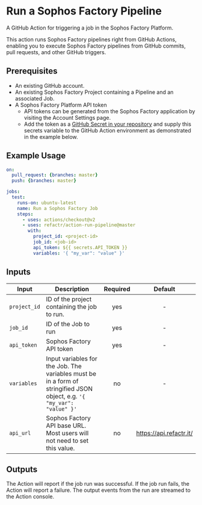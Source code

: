 # Run a Sophos Factory Pipeline

A GitHub Action for triggering a job in the Sophos Factory Platform.

This action runs Sophos Factory pipelines right from GitHub Actions, enabling you to execute Sophos Factory pipelines from GitHub commits, pull requests, and other GitHub triggers.

## Prerequisites

* An existing GitHub account.
* An existing Sophos Factory Project containing a Pipeline and an associated Job.
* A Sophos Factory Platform API token
    * API tokens can be generated from the Sophos Factory application by visiting the Account Settings page.
    * Add the token as a [GitHub Secret in your repository](https://docs.github.com/en/actions/security-guides/encrypted-secrets#creating-encrypted-secrets-for-a-repository) and supply this secrets variable to the GitHub Action environment as demonstrated in the example below.

## Example Usage

```yaml
on:
  pull_request: {branches: master}
  push: {branches: master}

jobs:
  test:
    runs-on: ubuntu-latest
    name: Run a Sophos Factory Job
    steps:
      - uses: actions/checkout@v2
      - uses: refactr/action-run-pipeline@master
        with:
          project_id: <project-id>
          job_id: <job-id>
          api_token: ${{ secrets.API_TOKEN }}
          variables: '{ "my_var": "value" }'
```

## Inputs

Input | Description | Required | Default |
----------|-------------|:----------:|:-------:|
| `project_id` | ID of the project containing the job to run.|yes|-|
| `job_id` | ID of the Job to run | yes |-|
| `api_token` | Sophos Factory API token | yes | - |
| `variables` | Input variables for the Job. The variables must be in a form of stringified JSON object, e.g. `'{ "my_var": "value" }'` | no | - |
| `api_url` | Sophos Factory API base URL. Most users will not need to set this value. | no | https://api.refactr.it/ |

## Outputs

The Action will report if the job run was successful. If the job run fails, the Action will report a failure. The output events from the run are streamed to the Action console.
